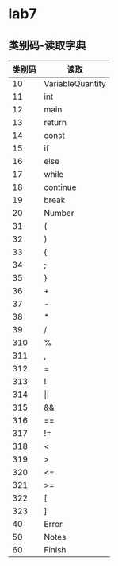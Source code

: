 # lab7

## 类别码-读取字典

| 类别码 | 读取             |
| ------ | ---------------- |
| 10     | VariableQuantity |
| 11     | int              |
| 12     | main             |
| 13     | return           |
| 14     | const            |
| 15     | if               |
| 16     | else             |
| 17 | while |
| 18 | continue |
| 19 | break |
| 20     | Number           |
| 31     | (                |
| 32     | )                |
| 33     | {                |
| 34     | ;                |
| 35     | }                |
| 36     | +                |
| 37     | -                |
| 38     | *                |
| 39     | /                |
| 310    | %                |
| 311    | ,                |
| 312    | =                |
| 313    | !               |
| 314 | \|\| |
| 315 | && |
| 316 | == |
| 317 | != |
| 318 | < |
| 319 | > |
| 320 | <= |
| 321 | >= |
| 322 | [ |
| 323 | ] |
| 40     | Error            |
| 50     | Notes            |
| 60     | Finish           |



